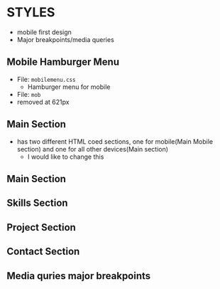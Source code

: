 # STYLES
- mobile first design
- Major breakpoints/media queries


## Mobile Hamburger Menu
- File: `mobilemenu.css`
    - Hamburger menu for mobile
- File: `mob`
- removed at 621px

## Main Section
- has two different HTML coed sections, one for mobile(Main Mobile section) and one for all other devices(Main section)
    - I would like to change this 

## Main Section
## Skills Section

## Project Section

## Contact Section


## Media quries major breakpoints
